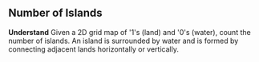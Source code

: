 ##  Number of Islands
**Understand**
Given a 2D grid map of '1's (land) and '0's (water), count the number of islands.
An island is surrounded by water and is formed by connecting adjacent lands horizontally or vertically.

